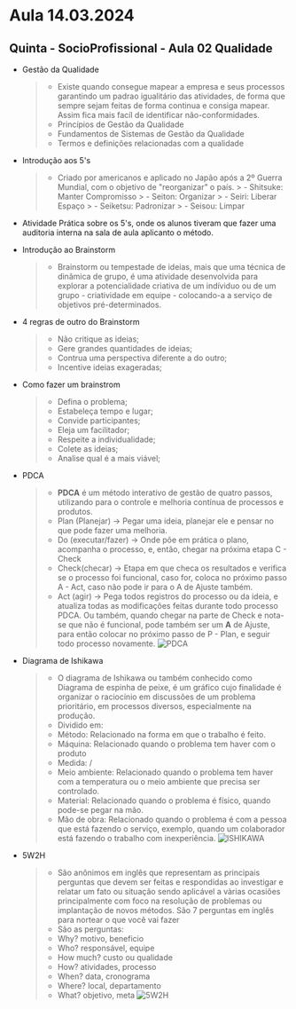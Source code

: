 # Aula 14.03.2024

## Quinta - SocioProfissional - Aula 02 Qualidade

- Gestão da Qualidade 
    > - Existe quando consegue mapear a empresa e seus processos garantindo um padrao igualitário das atividades, de forma que sempre sejam feitas de forma continua e consiga mapear. Assim fica mais facíl de identificar não-conformidades.
    > - Princípios de Gestão da Qualidade
    > - Fundamentos de Sistemas de Gestão da Qualidade
    > - Termos e definições relacionadas com a qualidade

- Introdução aos 5's
    > - Criado por americanos e aplicado no Japão após a 2º Guerra Mundial, com o objetivo de "reorganizar" o país.
        > - Shitsuke: Manter Compromisso
        > - Seiton: Organizar
        > - Seiri: Liberar Espaço
        > - Seiketsu: Padronizar
        > - Seisou: Limpar 

- Atividade Prática sobre os 5's, onde os alunos tiveram que fazer uma auditoria interna na sala de aula aplicanto o método.

- Introdução ao Brainstorm
    > - Brainstorm ou tempestade de ideias, mais que uma técnica de dinâmica de grupo, é uma atividade desenvolvida para explorar a potencialidade criativa de um indíviduo ou de um grupo - criatividade em equipe - colocando-a a serviço de objetivos pré-determinados.

- 4 regras de outro do Brainstorm
    > - Não critique as ideias;
    > - Gere grandes quantidades de ideias;
    > - Contrua uma perspectiva diferente a do outro;
    > - Incentive ideias exageradas;

- Como fazer um brainstrom
    > - Defina o problema;
    > - Estabeleça tempo e lugar;
    > - Convide participantes;
    > - Eleja um facilitador;
    > - Respeite a individualidade;
    > - Colete as ideias;
    > - Analise qual é a mais viável;

- PDCA
    > - <strong>PDCA</strong> é um método interativo de gestão de quatro passos, utilizando para o controle e melhoria contínua de processos e produtos.
    > - Plan (Planejar) -> Pegar uma ideia, planejar ele e pensar no que pode fazer uma melhoria.
    > - Do (executar/fazer) -> Onde põe em prática o plano, acompanha o processo, e, então, chegar na próxima etapa C - Check
    > - Check(checar) -> Etapa em que checa os resultados e verifica se o processo foi funcional, caso for, coloca no próximo passo A - Act, caso não pode ir para o A de Ajuste também.
    > - Act (agir) -> Pega todos registros do processo ou da ideia, e atualiza todas as modificações feitas durante todo processo PDCA. Ou também, quando chegar na parte de Check e nota-se que não é funcional, pode também ser um <strong>A</strong> de Ajuste, para então colocar no próximo passo de P - Plan, e seguir todo processo novamente.
    ![PDCA](https://www.google.com/url?sa=i&url=https%3A%2F%2Fevnts.com.br%2Fblog%2Fpdca-para-eventos&psig=AOvVaw2AU_JnbnGafTaF_ofkyHyg&ust=1710531622761000&source=images&cd=vfe&opi=89978449&ved=0CBMQjRxqFwoTCPid0oDB9IQDFQAAAAAdAAAAABAD)

- Diagrama de Ishikawa
    > - O diagrama de Ishikawa ou também conhecido como Diagrama de espinha de peixe, é um gráfico cujo finalidade é organizar o raciocínio em discussões de um problema prioritário, em processos diversos, especialmente na produção.
    > - Dividido em:
    > - Método: Relacionado na forma em que o trabalho é feito.
    > - Máquina: Relacionado quando o problema tem haver com o produto
    > - Medida: /
    > - Meio ambiente: Relacionado quando o problema tem haver com a temperatura ou o meio ambiente que precisa ser controlado.
    > - Material: Relacionado quando o problema é físico, quando pode-se pegar na mão.
    > - Mão de obra: Relacionado quando o problema é com a pessoa que está fazendo o serviço, exemplo, quando um colaborador está fazendo o trabalho com inexperiência.
    ![ISHIKAWA](https://www.google.com/url?sa=i&url=https%3A%2F%2Fblogdaqualidade.com.br%2Fcomo-o-diagrama-de-ishikawa-me-ajuda%2F&psig=AOvVaw2sMjOSp4L_em-Z55QaZfvP&ust=1710531665289000&source=images&cd=vfe&opi=89978449&ved=0CBMQjRxqFwoTCLik_JTB9IQDFQAAAAAdAAAAABAD)

- 5W2H
    > - São anônimos em inglês que representam as principais perguntas que devem ser feitas e respondidas ao investigar e relatar um fato ou situação sendo aplicável a vàrias ocasiões principalmente com foco na resolução de problemas ou implantação de novos métodos. São 7 perguntas em inglês para nortear o que você vai fazer
    > - São as perguntas:
    > - Why? motivo, beneficio
    > - Who? responsável, equipe
    > - How much? custo ou qualidade
    > - How? atividades, processo
    > - When? data, cronograma
    > - Where? local, departamento
    > - What? objetivo, meta
    ![5W2H](https://www.google.com/url?sa=i&url=https%3A%2F%2Frockcontent.com%2Fbr%2Fblog%2Fo-que-e-5w2h%2F&psig=AOvVaw0W_O4RW-sox75g2MoRwBIT&ust=1710532207546000&source=images&cd=vfe&opi=89978449&ved=0CBMQjRxqFwoTCJjA-pbD9IQDFQAAAAAdAAAAABAI)
